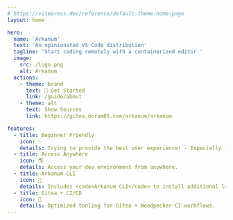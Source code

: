 ```yaml
---
# https://vitepress.dev/reference/default-theme-home-page
layout: home

hero:
  name: 'Arkanum'
  text: 'An opinionated VS Code distribution'
  tagline: 'Start coding remotely with a containerized editor.'
  image:
    src: /logo.png
    alt: Arkanum
  actions:
    - theme: brand
      text: 🧙 Get Started
      link: /guide/about
    - theme: alt
      text: Show Sources
      link: https://gitea.ocram85.com/arkanum/arkanum

features:
  - title: Beginner Friendly
    icon: ✨
    details: Trying to provide the best user experience! - Especially for beginners.
  - title: Access Anywhere
    icon: 🌎
    details: Access your dev environment from anywhere.
  - title: Arkanum CLI
    icon: 🧙
    details: Includes <code>Arkanum CLI</code> to install additional languages and frameworks.
  - title: Gitea + CI/CD
    icon: 🚧
    details: Optimized tooling for Gitea + Woodpecker-CI workflows.
---
```

